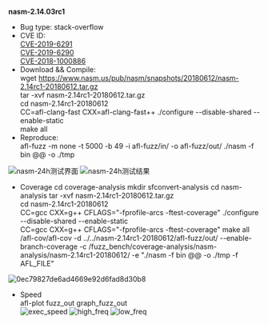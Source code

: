 **nasm-2.14.03rc1**
* Bug type: stack-overflow    
* CVE ID:    
[CVE-2019-6291](https://cve.mitre.org/cgi-bin/cvename.cgi?name=CVE-2019-6291)    
[CVE-2019-6290](https://cve.mitre.org/cgi-bin/cvename.cgi?name=CVE-2019-6290)    
[CVE-2018-1000886](https://cve.mitre.org/cgi-bin/cvename.cgi?name=CVE-2018-1000886)     
* Download && Compile:    
wget https://www.nasm.us/pub/nasm/snapshots/20180612/nasm-2.14rc1-20180612.tar.gz    
tar -xvf nasm-2.14rc1-20180612.tar.gz     
cd nasm-2.14rc1-20180612    
CC=afl-clang-fast CXX=afl-clang-fast++ ./configure --disable-shared --enable-static    
make all
* Reproduce:    
afl-fuzz -m none -t 5000 -b 49 -i afl-fuzz/in/ -o afl-fuzz/out/ ./nasm -f bin @@ -o ./tmp

![nasm-24h测试界面](https://user-images.githubusercontent.com/76025773/221198385-11132fdc-f41f-44e5-9f58-467bd7493ed4.png)
![nasm-24h测试结果](https://user-images.githubusercontent.com/76025773/221198414-117969c3-bbfd-4bc8-befc-5f116a25cece.png)


* Coverage
cd coverage-analysis mkdir sfconvert-analysis
cd nasm-analysis
tar -xvf nasm-2.14rc1-20180612.tar.gz           
cd nasm-2.14rc1-20180612    
CC=gcc CXX=g++ CFLAGS="-fprofile-arcs -ftest-coverage" ./configure --disable-shared --enable-static           
CC=gcc CXX=g++ CFLAGS="-fprofile-arcs -ftest-coverage" make all
/afl-cov/afl-cov -d ../../nasm-2.14rc1-20180612/afl-fuzz/out/ --enable-branch-coverage -c /fuzz_bench/coverage-analysis/nasm-analysis/nasm-2.14rc1-20180612/ -e "./nasm -f bin @@ -o ./tmp -f AFL_FILE"         

![0ec79827de6ad4669e92d6fad8d30b8](https://user-images.githubusercontent.com/76025773/221214848-a18bacd6-548e-4091-b714-abbc8bceca28.png)

* Speed       
afl-plot fuzz_out graph_fuzz_out        
![exec_speed](https://user-images.githubusercontent.com/76025773/221198314-449e95bd-0c9b-4387-8f67-3ad23da88086.png)
![high_freq](https://user-images.githubusercontent.com/76025773/221198321-d57ad46f-35f5-404e-88b1-ed28c2ba622c.png)
![low_freq](https://user-images.githubusercontent.com/76025773/221198335-ea5a950c-ed61-46ef-9ea5-1f42c69f6a3e.png)
